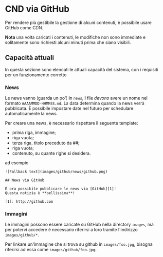 # CND via GitHub

Per rendere più gestibile la gestione di alcuni contenuti, è possibile usare GitHub come CDN.

**Nota** una volta caricati i contenuti, le modifiche non sono immediate e solitamente sono richiesti alcuni minuti prima che siano visibili.

## Capacità attuali

In questa sezione sono elencati le attuali capacità del sistema, con i requisiti per un funzionamento corretto

### News

Le news vanno (guarda un po') in `news`, I file *devono* avere un nome nel formato `AAAAMMDD-HHMMSS.md`.
La data determina quando la news verrà pubblicata.
È possibile impostare date nel futuro per schedulare automaticamente la news.

Per creare una news, è necessario rispettare il seguente template:

 - prima riga, immagine;
 - riga vuota;
 - terza riga, titolo preceduto da ##;
 - riga vuota;
 - contenuto, su quante righe si desidera.

ad esempio

	![Fallback text](images/github/news/github.png)

	## News via GitHub

	È ora possibile pubblicare le news via [GitHub][1]!
	Questa notizia è **bellissima**!

	[1]: http://github.com

### Immagini

Le immagini possono essere caricate su GitHub nella directory `images`, ma per potervi accedere è necessario riferirsi a loro tramite l'indirizzo `images/github/*`.

Per linkare un'immagine che si trova su github in `images/foo.jpg`, bisogna riferirsi ad essa come `images/github/foo.jpg`.
